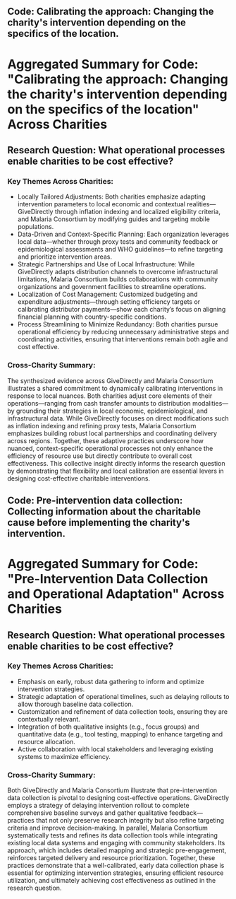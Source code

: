 ## Code: Calibrating the approach: Changing the charity's intervention depending on the specifics of the location.
# Aggregated Summary for Code: "Calibrating the approach: Changing the charity's intervention depending on the specifics of the location" Across Charities

## Research Question: What operational processes enable charities to be cost effective?

### Key Themes Across Charities:
- Locally Tailored Adjustments: Both charities emphasize adapting intervention parameters to local economic and contextual realities—GiveDirectly through inflation indexing and localized eligibility criteria, and Malaria Consortium by modifying guides and targeting mobile populations.
- Data-Driven and Context-Specific Planning: Each organization leverages local data—whether through proxy tests and community feedback or epidemiological assessments and WHO guidelines—to refine targeting and prioritize intervention areas.
- Strategic Partnerships and Use of Local Infrastructure: While GiveDirectly adapts distribution channels to overcome infrastructural limitations, Malaria Consortium builds collaborations with community organizations and government facilities to streamline operations.
- Localization of Cost Management: Customized budgeting and expenditure adjustments—through setting efficiency targets or calibrating distributor payments—show each charity’s focus on aligning financial planning with country-specific conditions.
- Process Streamlining to Minimize Redundancy: Both charities pursue operational efficiency by reducing unnecessary administrative steps and coordinating activities, ensuring that interventions remain both agile and cost effective.

### Cross-Charity Summary:
The synthesized evidence across GiveDirectly and Malaria Consortium illustrates a shared commitment to dynamically calibrating interventions in response to local nuances. Both charities adjust core elements of their operations—ranging from cash transfer amounts to distribution modalities—by grounding their strategies in local economic, epidemiological, and infrastructural data. While GiveDirectly focuses on direct modifications such as inflation indexing and refining proxy tests, Malaria Consortium emphasizes building robust local partnerships and coordinating delivery across regions. Together, these adaptive practices underscore how nuanced, context-specific operational processes not only enhance the efficiency of resource use but directly contribute to overall cost effectiveness. This collective insight directly informs the research question by demonstrating that flexibility and local calibration are essential levers in designing cost-effective charitable interventions.

## Code: Pre-intervention data collection: Collecting information about the charitable cause before implementing the charity's intervention.
# Aggregated Summary for Code: "Pre-Intervention Data Collection and Operational Adaptation" Across Charities

## Research Question: What operational processes enable charities to be cost effective?

### Key Themes Across Charities:
- Emphasis on early, robust data gathering to inform and optimize intervention strategies.
- Strategic adaptation of operational timelines, such as delaying rollouts to allow thorough baseline data collection.
- Customization and refinement of data collection tools, ensuring they are contextually relevant.
- Integration of both qualitative insights (e.g., focus groups) and quantitative data (e.g., tool testing, mapping) to enhance targeting and resource allocation.
- Active collaboration with local stakeholders and leveraging existing systems to maximize efficiency.

### Cross-Charity Summary:
Both GiveDirectly and Malaria Consortium illustrate that pre-intervention data collection is pivotal to designing cost-effective operations. GiveDirectly employs a strategy of delaying intervention rollout to complete comprehensive baseline surveys and gather qualitative feedback—practices that not only preserve research integrity but also refine targeting criteria and improve decision-making. In parallel, Malaria Consortium systematically tests and refines its data collection tools while integrating existing local data systems and engaging with community stakeholders. Its approach, which includes detailed mapping and strategic pre-engagement, reinforces targeted delivery and resource prioritization. Together, these practices demonstrate that a well-calibrated, early data collection phase is essential for optimizing intervention strategies, ensuring efficient resource utilization, and ultimately achieving cost effectiveness as outlined in the research question.

